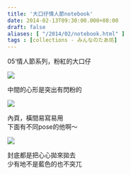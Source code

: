 ```yaml
---
title: '大口仔情人節notebook'
date: 2014-02-13T09:30:00.000+08:00
draft: false
aliases: [ "/2014/02/notebook.html" ]
tags : [collections - みんなのたあ坊]
---
```


05‘情人節系列，粉紅的大口仔  

![](/images/minnanotabo140213.jpg)

中間的心形是突出有閃粉的  

![](/images/minnanotabo140213a.jpg)

內頁，橫間易寫易用  
下面有不同pose的他啊～  

![](/images/minnanotabo140213b.jpg)

封底都是把心心拋來拋去    
少有地不是藍色的也不突兀
